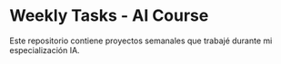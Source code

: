 # Weekly Tasks - AI Course
Este repositorio contiene proyectos semanales que trabajé durante mi especialización IA.

